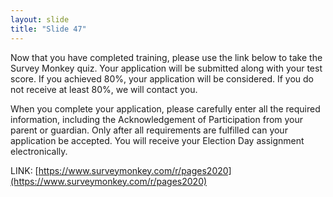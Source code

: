 ```yaml
---
layout: slide
title: "Slide 47"
---
```


Now that you have completed training, please use the link below to take the Survey Monkey quiz. Your application will be submitted along with your test score. If you achieved 80%, your application will be considered. If you do not receive at least 80%, we will contact you.

When you complete your application, please carefully enter all the required information, including the Acknowledgement of Participation from your parent or guardian. Only after all requirements are fulfilled can your application be accepted. You will receive your Election Day assignment electronically.

LINK: [https://www.surveymonkey.com/r/pages2020](https://www.surveymonkey.com/r/pages2020)
